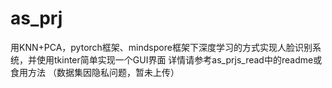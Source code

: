 # as_prj
用KNN+PCA，pytorch框架、mindspore框架下深度学习的方式实现人脸识别系统，并使用tkinter简单实现一个GUI界面
详情请参考as_prjs_read中的readme或食用方法
（数据集因隐私问题，暂未上传）
